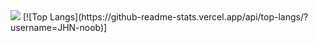 <img src="https://capsule-render.vercel.app/api?type=rounded&color=auto&height=120&section=header&text=Deep%20Learning%20by%20PyTorch&fontSize=40" />
[![Top Langs](https://github-readme-stats.vercel.app/api/top-langs/?username=JHN-noob)]
